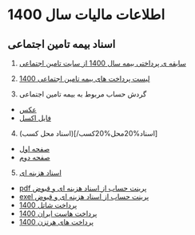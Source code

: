 # اطلاعات مالیات سال 1400

## اسناد بیمه تامین اجتماعی

1. [سابقه ی پرداختی بیمه سال 1400 از سایت تامین اجتماعی](/اسناد%20بیمه%20تامین%20اجتماعی/سابقه%20ی%20پرداختی%20بیمه%20سال%201400%20از%20سایت%20تامین%20اجتماعی.pdf)

2. [لیست پرداخت های بیمه تامین اجتماعی 1400](/اسناد%20بیمه%20تامین%20اجتماعی/لیست%20پرداخت%20های%20بیمه%20تامین%20اجتماعی%201400.png)
3. گردش حساب مربوط به بیمه تامین اجتماعی
  - [عکس](/اسناد%20بیمه%20تامین%20اجتماعی/گردش%20حساب%20مربوط%20به%20بیمه%20تامین%20اجتماعی.png)
  - [فایل اکسل](/اسناد%20بیمه%20تامین%20اجتماعی/گردش%20حساب%20مربوط%20به%20بیمه%20تامین%20اجتماعی.xlsx)

4. (اسناد محل کسب)[/اسناد%20محل%20کسب]
  - [صفحه اول](/اسناد%20محل%20کسب/SanadMahleKar_1.jpg)
  - [صفحه دوم](/اسناد%20محل%20کسب/SanadMahleKar_2.jpg)

5. [اسناد هزینه ای](/main/اسناد%20هزینه%20ای)
  - [pdf پرینت حساب از اسناد هزینه ای و قبوض](/اسناد%20هزینه%20ای/پرینت%20حساب%20از%20اسناد%20هزینه%20ای%20و%20قبوض.pdf)
  - [exel پرینت حساب از اسناد هزینه ای و قبوض](/اسناد%20هزینه%20ای/پرینت%20حساب%20از%20اسناد%20هزینه%20ای%20و%20قبوض.xlsx)
  - [پرداخت شاتل 1400](/اسناد%20هزینه%20ای/پرداخت%20شاتل%201400.png)
  - [پرداخت هاست ایران 1400](/اسناد%20هزینه%20ای/پرداخت%20هاست%20ایران%201400.png)
  - [پرداخت های هرتزن 1400](/اسناد%20هزینه%20ای/پرداخت%20های%20هرتزن%201400.png)
